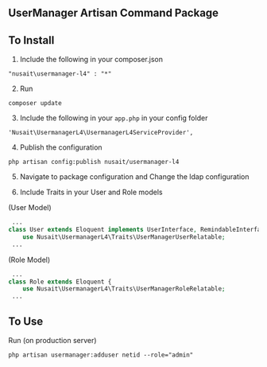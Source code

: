 UserManager Artisan Command Package
-------------------------------------------
## To Install

1. Include the following in your composer.json
```
"nusait\usermanager-l4" : "*"
```

2. Run
```
composer update
```

3. Include the following in your ```app.php``` in your config folder
```
'Nusait\UsermanagerL4\UsermanagerL4ServiceProvider',
```

4. Publish the configuration
```
php artisan config:publish nusait/usermanager-l4
```

5. Navigate to package configuration and Change the ldap configuration

6. Include Traits in your User and Role models

(User Model)
```php
 ... 
class User extends Eloquent implements UserInterface, RemindableInterface {
	use Nusait\UsermanagerL4\Traits\UserManagerUserRelatable;
 ...
```

(Role Model)
```php
 ... 
class Role extends Eloquent {
	use Nusait\UsermanagerL4\Traits\UserManagerRoleRelatable;
 ...
```

## To Use

Run (on production server)

```
php artisan usermanager:adduser netid --role="admin"
```

